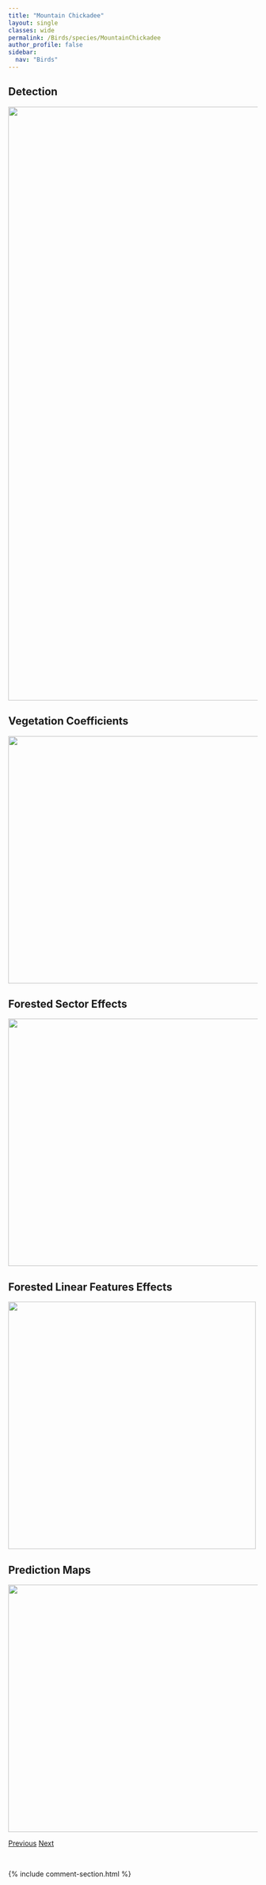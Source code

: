 ```yaml
---
title: "Mountain Chickadee"
layout: single
classes: wide
permalink: /Birds/species/MountainChickadee
author_profile: false
sidebar:
  nav: "Birds"
---
```


<h2>Detection</h2>

<a href="https://drive.google.com/uc?export=view&id=1KuzT_n-QDmA4Aak-pZle22gHnlEkysaI">
<img src="https://drive.google.com/uc?export=view&id=1KuzT_n-QDmA4Aak-pZle22gHnlEkysaI" height = "1200" width = "800">
</a>


<h2>Vegetation Coefficients</h2>

<a href="https://drive.google.com/uc?export=view&id=13j4s26ikIbTr72FBjtzvjOy4XRRMCRfk">
<img src="https://drive.google.com/uc?export=view&id=13j4s26ikIbTr72FBjtzvjOy4XRRMCRfk" height = "500" width = "1000">
</a>


<h2>Forested Sector Effects</h2>

<a href="https://drive.google.com/uc?export=view&id=1rHZouhzC0KFbE0IrKNWBUiPE195InR-l">
<img src="https://drive.google.com/uc?export=view&id=1rHZouhzC0KFbE0IrKNWBUiPE195InR-l" height = "500" width = "1000">
</a>


<h2>Forested Linear Features Effects</h2>

<a href="https://drive.google.com/uc?export=view&id=1CIvOtN3_JD5lO4DtKnIWlIHPPEVW5Ts8">
<img src="https://drive.google.com/uc?export=view&id=1CIvOtN3_JD5lO4DtKnIWlIHPPEVW5Ts8" height = "500" width = "500">
</a>


<h2>Prediction Maps</h2>

<a href="https://drive.google.com/uc?export=view&id=1AW_oPiFNtVRVGS2YSqfHO4Fjs1TRAPcE">
<img src="https://drive.google.com/uc?export=view&id=1AW_oPiFNtVRVGS2YSqfHO4Fjs1TRAPcE" height = "500" width = "1000">
</a>


<a href="/DevelopmentWebsite/Birds/species/MountainBluebird" class="pagination--pager" title="Sialia currucoides">Previous</a> <a href="/DevelopmentWebsite/Birds/species/MourningDove" class="pagination--pager" title="Zenaida macroura">Next</a>

<p>&nbsp;</p>

{% include comment-section.html %}
